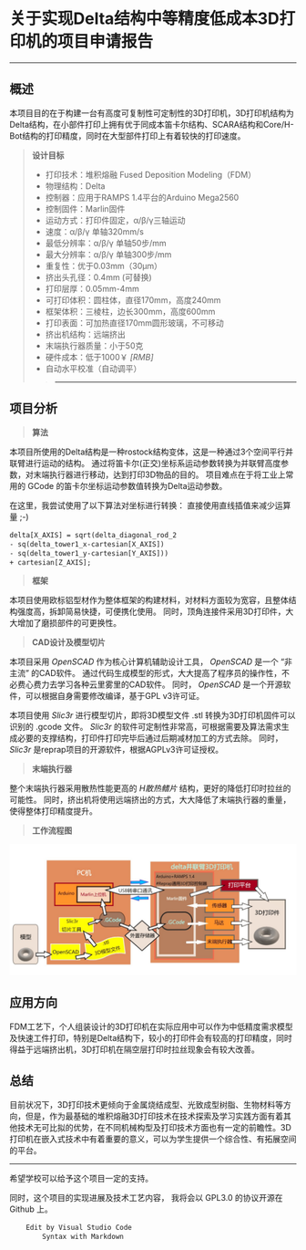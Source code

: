 关于实现Delta结构中等精度低成本3D打印机的项目申请报告
=====
***
## 概述
本项目目的在于构建一台有高度可复制性可定制性的3D打印机，3D打印机结构为Delta结构，在小部件打印上拥有优于同成本笛卡尔结构、SCARA结构和Core/H-Bot结构的打印精度，同时在大型部件打印上有着较快的打印速度。
> __设计目标__
> * 打印技术：堆积熔融 Fused Deposition Modeling（FDM）
> * 物理结构：Delta
> * 控制器：应用于RAMPS 1.4平台的Arduino Mega2560
> * 控制固件：Marlin固件
> * 运动方式：打印件固定，α/β/γ三轴运动
> * 速度：α/β/γ 单轴320mm/s
> * 最低分辨率：α/β/γ 单轴50步/mm
> * 最大分辨率：α/β/γ 单轴300步/mm
> * 重复性：优于0.03mm（30μm）
> * 挤出头孔径：0.4mm (可替换)
> * 打印层厚：0.05mm-4mm
> * 可打印体积：圆柱体，直径170mm，高度240mm
> * 框架体积：三棱柱，边长300mm，高度600mm
> * 打印表面：可加热直径170mm圆形玻璃，不可移动
> * 挤出机结构：远端挤出
> * 末端执行器质量：小于50克
> * 硬件成本：低于1000￥ <cite>[RMB]</cite>
> * 自动水平校准（自动调平）
>>***

## 项目分析
> __算法__

本项目所使用的Delta结构是一种rostock结构变体，这是一种通过3个空间平行并联臂进行运动的结构。
通过将笛卡尔(正交)坐标系运动参数转换为并联臂高度参数，对末端执行器进行移动，达到打印3D物品的目的。
项目难点在于将工业上常用的 GCode 的笛卡尔坐标运动参数值转换为Delta运动参数。

在这里，我尝试使用了以下算法对坐标进行转换：
直接使用直线插值来减少运算量 ;-)

    delta[X_AXIS] = sqrt(delta_diagonal_rod_2 
    - sq(delta_tower1_x-cartesian[X_AXIS])
    - sq(delta_tower1_y-cartesian[Y_AXIS])) 
    + cartesian[Z_AXIS]; 

> __框架__

本项目使用欧标铝型材作为整体框架的构建材料，对材料方面较为宽容，且整体结构强度高，拆卸简易快捷，可便携化使用。
同时，顶角连接件采用3D打印件，大大增加了磨损部件的可更换性。

>__CAD设计及模型切片__

本项目采用<cite> OpenSCAD </cite>作为核心计算机辅助设计工具，<cite> OpenSCAD </cite>是一个 “非主流” 的CAD软件。
通过代码生成模型的形式，大大提高了程序员的操作性，不必费心费力去学习各种云里雾里的CAD软件。
同时，<cite> OpenSCAD </cite> 是一个开源软件，可以根据自身需要修改编译，基于GPL v3许可证。

本项目使用<cite> Slic3r </cite>进行模型切片，即将3D模型文件 .stl 转换为3D打印机固件可以识别的 .gcode 文件。
<cite> Slic3r </cite>的软件可定制性非常高，可根据需要及算法需求生成必要的支撑结构，打印件打印完毕后通过后期减材加工的方式去除。
同时，<cite> Slic3r </cite> 是reprap项目的开源软件，根据AGPLv3许可证授权。

>__末端执行器__

整个末端执行器采用散热性能更高的<cite> H散热鳍片 </cite>结构，更好的降低打印时拉丝的可能性。
同时，挤出机将使用远端挤出的方式，大大降低了末端执行器的重量，使得整体打印精度提升。

>__工作流程图__

![](https://github.com/MrXueyuan/Kossel_Mini_Achieve/blob/master/%E8%AF%B4%E6%98%8E%E6%96%87%E4%BB%B6/3D%E6%89%93%E5%8D%B0%E6%9C%BA%E6%B5%81%E7%A8%8B%E5%9B%BE.jpg?raw=true)

## 应用方向
FDM工艺下，个人组装设计的3D打印机在实际应用中可以作为中低精度需求模型及快速工件打印，特别是Delta结构下，较小的打印件会有较高的打印精度，同时得益于远端挤出机，3D打印机在隔空层打印时拉丝现象会有较大改善。

## 总结
目前状况下，3D打印技术更倾向于金属烧结成型、光致成型树脂、生物材料等方向，但是，作为最基础的堆积熔融3D打印技术在技术探索及学习实践方面有着其他技术无可比拟的优势，在不同机械构型及打印技术方面也有一定的前瞻性。3D打印机在嵌入式技术中有着重要的意义，可以为学生提供一个综合性、有拓展空间的平台。

___

希望学校可以给予这个项目一定的支持。

同时，这个项目的实现进展及技术工艺内容，
我将会以 GPL3.0 的协议开源在 Github 上。

        Edit by Visual Studio Code
            Syntax with Markdown
